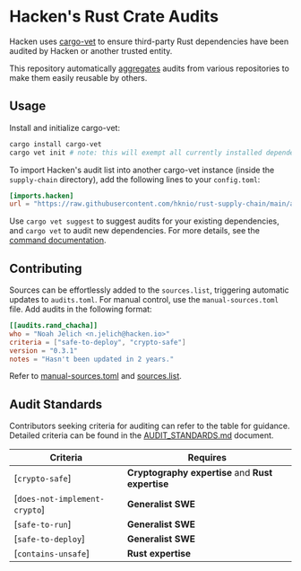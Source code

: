 # Hacken's Rust Crate Audits

Hacken uses [cargo-vet](https://mozilla.github.io/cargo-vet/) to ensure
third-party Rust dependencies have been audited by Hacken or another trusted
entity.

This repository automatically
[aggregates](https://mozilla.github.io/cargo-vet/multiple-repositories.html)
audits from various repositories to make them easily reusable by
others.

## Usage

Install and initialize cargo-vet:

```bash
cargo install cargo-vet
cargo vet init # note: this will exempt all currently installed dependencies
```

To import Hacken's audit list into another cargo-vet instance (inside the `supply-chain` directory), add the following
lines to your `config.toml`:

```toml
[imports.hacken]
url = "https://raw.githubusercontent.com/hknio/rust-supply-chain/main/audits.toml"
```

Use `cargo vet suggest` to suggest audits for your existing dependencies, and `cargo vet` to audit new dependencies. For more details, see the [command documentation](https://mozilla.github.io/cargo-vet/performing-audits.html).

## Contributing

Sources can be effortlessly added to the `sources.list`, triggering automatic updates to `audits.toml`. For manual control, use the `manual-sources.toml` file. Add audits in the following format:

```toml
[[audits.rand_chacha]]
who = "Noah Jelich <n.jelich@hacken.io>"
criteria = ["safe-to-deploy", "crypto-safe"]
version = "0.3.1"
notes = "Hasn't been updated in 2 years."
```

Refer to [manual-sources.toml](manual-sources.toml) and [sources.list](sources.list).

## Audit Standards

Contributors seeking criteria for auditing can refer to the table for guidance. Detailed criteria can be found in the [AUDIT_STANDARDS.md](AUDIT_STANDARDS.md) document.

| **Criteria**                          | **Requires**                                      |
|---------------------------------------|---------------------------------------------------|
| [`crypto-safe`]                       | **Cryptography expertise** and **Rust expertise** |
| [`does-not-implement-crypto`]         | **Generalist SWE**                                |
| [`safe-to-run`]                       | **Generalist SWE**                                |
| [`safe-to-deploy`]                    | **Generalist SWE**                                |
| [`contains-unsafe`]                   | **Rust expertise**                                |


